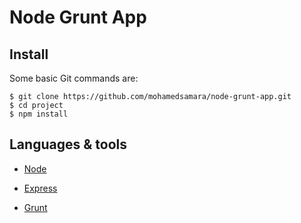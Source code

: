 # Node Grunt App

## Install   

Some basic Git commands are:

```
$ git clone https://github.com/mohamedsamara/node-grunt-app.git
$ cd project
$ npm install

```

## Languages & tools

- [Node](https://nodejs.org/en/)

- [Express](https://expressjs.com/)

- [Grunt](https://gruntjs.com/)

